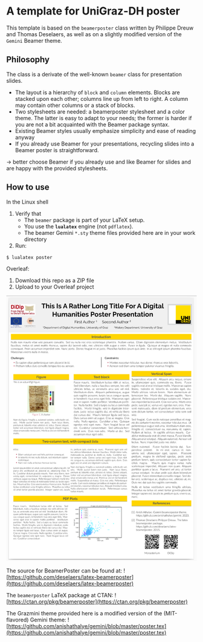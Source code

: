 # A template for UniGraz-DH poster

This template is based on the `beamerposter` class written by Philippe Dreuw and Thomas Deselaers, as well as on a slightly modified version of the `Gemini` Beamer theme.


## Philosophy

The class is a derivate of the well-known `beamer` class for presentation slides.
+ The layout is a hierarchy of `block` and `column` elements. Blocks are stacked upon each other; columns line up from left to right.  A column may contain other columns or a stack of blocks.
+ Two stylesheets are needed: a beamerposter stylesheet and a color theme. The latter is easy to adapt to your needs; the former is harder if you are not a bit acquainted with the Beamer package syntax.
+ Existing Beamer styles usually emphasize simplicity and ease of reading anyway
+ If you already use Beamer for your presentations, recycling slides into a Beamer poster is straightforward.

 $\to$ better choose Beamer if you already use and like Beamer for slides and are happy with the provided stylesheets.


## How to use

In the Linux shell

1. Verify that
   + The `beamer` package is part of your LaTeX setup.
   + You use the **`lualatex`** engine (not `pdflatex`).
   + The beamer Gemini `*.sty` theme files provided here are in your work directory
2. Run:

```
$ lualatex poster
```

Overleaf:

1. Download this repo as a ZIP file
2. Upload to your Overleaf project


![Poster example](poster_example.png)


The source for BeamerPoster can be found at:
![https://github.com/deselaers/latex-beamerposter](https://github.com/deselaers/latex-beamerposter)

The `beamerposter` LaTeX package at CTAN:
![https://ctan.org/pkg/beamerposter](https://ctan.org/pkg/beamerposter)

The Grazmini theme provided here is a modified version of the (MIT-flavored) Gemini theme:
![https://github.com/anishathalye/gemini/blob/master/poster.tex](https://github.com/anishathalye/gemini/blob/master/poster.tex)

